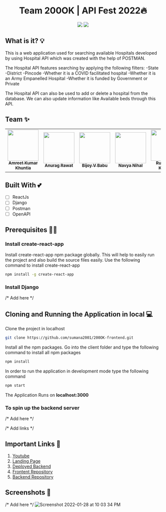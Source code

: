 <h1 align='center'>Team 200OK | API Fest 2022🔥</h1>
<p align='center'>
<img src='http://ForTheBadge.com/images/badges/built-by-developers.svg'>&nbsp;<img src='http://ForTheBadge.com/images/badges/built-with-love.svg'>
</p>

## What is it? 💡
This is a web application used for searching available Hospitals developed by using Hospital API which was created with the help of POSTMAN.

The Hospital API features searching by applying the following filters:
-State
-District
-Pincode
-Whether it is a COVID facilitated hospital 
-Whether it is an Army Empanelled Hospital
-Whether it is funded by Government or Private

The Hospital API can also be used to add or delete a hospital from the database.
We can also update information like Available beds through this API.

## Team ✨
<table>
  <tr>
    <td align="center"><a href="https://github.com/AmreetKumarkhuntia"><img src="https://avatars.githubusercontent.com/u/79908976?v=4?s=100" width="100px;" alt=""/><br /><sub><b>Amreet Kumar Khuntia</b></sub></a></td>
    <td align="center"><a href="https://github.com/anuragrawat015"><img src="https://avatars.githubusercontent.com/u/68148139?v=4?s=100" width="100px;" alt=""/><br /><sub><b>Anurag Rawat</b></sub></a></td>
    <td align="center"><a href="https://github.com/bijoyvbabu123"><img src="https://avatars.githubusercontent.com/u/73835543?v=4?s=100" width="100px;" alt=""/><br /><sub><b>Bijoy V Babu</b></sub></a></td>
    <td align="center"><a href="https://github.com/navya1819"><img src="https://avatars.githubusercontent.com/u/93279113?v=4?s=100" width="100px;" alt=""/><br /><sub><b>Navya Nihal</b></sub></a></td>
    <td align="center"><a href="https://github.com/rushi19383"><img src="https://avatars.githubusercontent.com/u/73731585?v=4?s=100" width="100px;" alt=""/><br /><sub><b>Rushikesh Kantule</b></sub></a></td>
    <td align="center"><a href="https://github.com/sujal-sharma"><img src="https://avatars.githubusercontent.com/u/27073280?v=4?s=100" width="100px;" alt=""/><br /><sub><b>Sujal Sharma</b></sub></a></td>
  </tr>
</table>

## Built With 💕 
- [ ] ReactJs
- [ ] Django
- [ ] Postman
- [ ] OpenAPI

## Prerequisites 👨‍💻

### Install create-react-app
Install create-react-app npm package globally. This will help to easily run the project and also build the source files easily. Use the following command to install create-react-app

```bash
npm install -g create-react-app
```

### Install Django
/* Add here */

## Cloning and Running the Application in local 💻

Clone the project in localhost
```bash
git clone https://github.com/sumana2001/200OK-frontend.git
```
Install all the npm packages. Go into the client folder and type the following command to install all npm packages

```bash
npm install
```

In order to run the application in development mode type the following command

```bash
npm start
```

The Application Runs on **localhost:3000**

### To spin up the backend server
/* Add here */

/* Add links */
## Important Links 🔴
1. <a href="">Youtube</a>
2. <a href="">Landing Page</a>
3. <a href="">Deployed Backend</a>
4. <a href="https://github.com/sumana2001/200OK-frontend">Frontent Repository</a>
5. <a href="https://github.com/sumana2001/200OK-backend">Backend Repository</a>

## Screenshots 📸
/* Add here */
![Screenshot 2022-01-28 at 10 03 34 PM](https://user-images.githubusercontent.com/63084088/151648420-dcef4337-abb6-4a1e-a976-0f20c681ff10.png)
